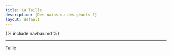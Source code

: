 ```yaml
---
title: La Taille
description: [Des nains ou des géants ?]
layout: default
---
```


{% include navbar.md %}

---

Taille
